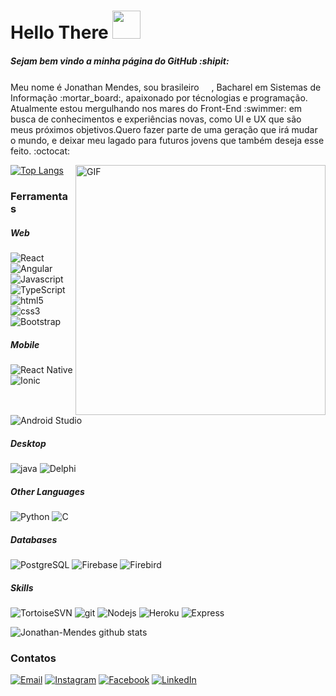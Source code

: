 <h1>Hello There <img src="https://media.giphy.com/media/LLxBwsLTLCrNsrKRgw/giphy.gif" width="45"></h1>

<h5>Sejam bem vindo a minha página do GitHub :shipit:</h5>

<p>Meu nome é Jonathan Mendes, sou brasileiro <img src="https://user-images.githubusercontent.com/47995046/91626906-6efbab80-e989-11ea-99ec-88424cd8b2db.png" width="16"/>, Bacharel em Sistemas de Informação :mortar_board:, apaixonado por técnologias e programação. Atualmente estou mergulhando nos mares do Front-End :swimmer: em busca de conhecimentos e experiências novas, como UI e UX que são meus próximos objetivos.Quero fazer parte de uma geração que irá mudar o mundo, e deixar meu lagado para futuros jovens que também deseja esse feito. :octocat:</p>

<img align="right" height="400" alt="GIF" src="https://media.giphy.com/media/Cmr1OMJ2FN0B2/giphy.gif" />

[![Top Langs](https://github-readme-stats.vercel.app/api/top-langs/?username=Jonathan-Mendes&layout=compact)](https://github.com/Jonathan-Mendes/github-readme-stats)

<h3>Ferramentas</h3>
<h5>Web</h5>
<p>
<img alt="React" src="https://img.shields.io/badge/-React-1a1a1a?style=flat-square&logo=react&logoColor=e36209" /> 
<img alt="Angular" src="https://img.shields.io/badge/-Angular-1a1a1a?style=flat-square&logo=angular&logoColor=e36209" /> 
<img alt="Javascript" src="https://img.shields.io/badge/-JavaScript-1a1a1a?style=flat-square&logo=javascript&logoColor=e36209" /> 
<img alt="TypeScript" src="https://img.shields.io/badge/-TypeScript-1a1a1a?style=flat-square&logo=typescript&logoColor=e36209" /> 
<img alt="html5" src="https://img.shields.io/badge/-HTML5-1a1a1a?style=flat-square&logo=html5&logoColor=e36209" /> 
<img alt="css3" src="https://img.shields.io/badge/-CSS3-1a1a1a?style=flat-square&logo=css3&logoColor=e36209" />
<img alt="Bootstrap" src="https://img.shields.io/badge/-Bootstrap-1a1a1a?style=flat-square&logo=bootstrap&logoColor=e36209" />
</p>
<h5>Mobile</h5>
<p>
<img alt="React Native" src="https://img.shields.io/badge/-ReactNative-1a1a1a?style=flat-square&logo=react&logoColor=e36209" /> 
<img alt="Ionic" src="https://img.shields.io/badge/-Ionic-1a1a1a?style=flat-square&logo=ionic&logoColor=e36209" /> 
<img alt="Android Studio" src="https://img.shields.io/badge/-Android-1a1a1a?style=flat-square&logo=android&logoColor=e36209" /> 
</p>
<h5>Desktop</h5>
<p>
<img alt="java" src="https://img.shields.io/badge/-Java-1a1a1a?style=flat-square&logo=java&logoColor=e36209" /> 
<img alt="Delphi" src="https://img.shields.io/badge/-Delphi-1a1a1a?style=flat-square&logo=delphi&logoColor=e36209" />
</p>
<p>
<h5>Other Languages</h5>
<img alt="Python" src="https://img.shields.io/badge/-Python-1a1a1a?style=flat-square&logo=python&logoColor=e36209" />  
<img alt="C" src="https://img.shields.io/badge/-language-1a1a1a?style=flat-square&logo=c&logoColor=e36209"/>
</p>
<h5>Databases</h5>
<p>
<img alt="PostgreSQL" src="https://img.shields.io/badge/-PostgreSQL-1a1a1a?style=flat-square&logo=postgresql&logoColor=e36209" /> 
<img alt="Firebase" src="https://img.shields.io/badge/-Firebase-1a1a1a?style=flat-square&logo=firebase&logoColor=e36209" />
<img alt="Firebird" src="https://img.shields.io/badge/-Firebird-1a1a1a?style=flat-square&logo=firebird&logoColor=e36209" />  
</p>
<h5>Skills</h5>
<p>
<img alt="TortoiseSVN" src="https://img.shields.io/badge/-TortoiseSVN-1a1a1a?style=flat-square&logo=tortoise&logoColor=e36209" />
<img alt="git" src="https://img.shields.io/badge/-Git-1a1a1a?style=flat-square&logo=git&logoColor=e36209" />
<img alt="Nodejs" src="https://img.shields.io/badge/-Nodejs-1a1a1a?style=flat-square&logo=Node.js&logoColor=e36209" />  
<img alt="Heroku" src="https://img.shields.io/badge/-Heroku-1a1a1a?style=flat-square&logo=heroku&logoColor=orange" /> 
<img alt="Express" src="https://img.shields.io/badge/-Express-1a1a1a?style=flat-square&logo=express.js&logoColor=orange" /> 
</p>

![Jonathan-Mendes github stats](https://github-readme-stats.vercel.app/api?username=Jonathan-Mendes&bg_color=010101&show_icons=true&title_color=e36209&text_color=ffffff&theme=gruvbox)

<h3>Contatos</h3>
<p>
  <a href="mailto:jonathangmendes.jgm@gmail.com"><img alt="Email" src="https://img.shields.io/badge/email-%2312100E.svg?&style=for-the-badge&logo=gmail&logoColor=orange" /></a>
  <a href="https://www.instagram.com/jonathan_mendes96/"><img alt="Instagram" src="https://img.shields.io/badge/Instagram-%2312100E.svg?&style=for-the-badge&logo=instagram&logoColor=orange" /></a>
  <a href="https://www.facebook.com/jonathan.mendes.5492216"><img alt="Facebook" src="https://img.shields.io/badge/facebook-%2312100E.svg?&style=for-the-badge&logo=facebook&logoColor=orange" /></a> 
  <a href="https://www.linkedin.com/in/jonathan-mendes-192406143/"><img alt="LinkedIn" src="https://img.shields.io/badge/linkedin-%2312100E.svg?&style=for-the-badge&logo=linkedin&logoColor=orange" /></a>
</p>
